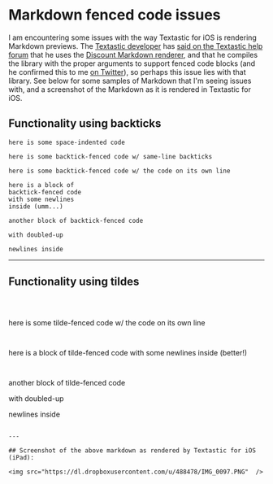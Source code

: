 # Markdown fenced code issues

I am encountering some issues with the way Textastic for iOS is rendering Markdown previews. The [Textastic developer](http://twitter.com/textastic) has [said on the Textastic help forum](http://feedback.textasticapp.com/topic/83965-markdownmultimarkdown-to-html/) that he uses the [Discount Markdown renderer](http://www.pell.portland.or.us/~orc/Code/discount/), and that he compiles the library with the proper arguments to support fenced code blocks (and he confirmed this to me [on Twitter](http://twitter.com/Textastic/status/334861322061766656)), so perhaps this issue lies with that library. See below for some samples of Markdown that I'm seeing issues with, and a screenshot of the Markdown as it is rendered in Textastic for iOS.

## Functionality using backticks


    here is some space-indented code

    
```here is some backtick-fenced code w/ same-line backticks```



```
here is some backtick-fenced code w/ the code on its own line
```


```
here is a block of
backtick-fenced code
with some newlines
inside (umm...)
```


```
another block of backtick-fenced code

with doubled-up

newlines inside
```


---


## Functionality using tildes


~~~here is some tilde-fenced code w/ same-line tildes (curious...)~~~



~~~
here is some tilde-fenced code w/ the code on its own line
~~~


~~~
here is a block of
tilde-fenced code
with some newlines
inside (better!)
~~~


~~~
another block of tilde-fenced code

with doubled-up

newlines inside
~~~

---

## Screenshot of the above markdown as rendered by Textastic for iOS (iPad):

<img src="https://dl.dropboxusercontent.com/u/488478/IMG_0097.PNG"  />